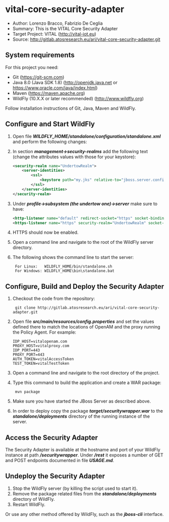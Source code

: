 # vital-core-security-adapter

* Author: Lorenzo Bracco, Fabrizio De Ceglia
* Summary: This is the VITAL Core Security Adapter
* Target Project: VITAL (<http://vital-iot.eu>)
* Source: <http://gitlab.atosresearch.eu/ari/vital-core-security-adapter.git>

## System requirements

For this project you need:

* Git (<https://git-scm.com>)
* Java 8.0 (Java SDK 1.8) (<http://openjdk.java.net> or <https://www.oracle.com/java/index.html>)
* Maven (<https://maven.apache.org>)
* WildFly (10.X.X or later recommended) (<http://www.wildfly.org>)

Follow installation instructions of Git, Java, Maven and WildFly.

## Configure and Start WildFly

1. Open file **_WILDFLY_HOME/standalone/configuration/standalone.xml_** and perform the following changes:
  1. In section **_management->security-realms_** add the following text (change the attributes values with those for your keystore):

        ```xml
        <security-realm name="UndertowRealm">
            <server-identities>
                <ssl>
                    <keystore path="my.jks" relative-to="jboss.server.config.dir" keystore-password="password" alias="mycert" key-password="password"/>
                </ssl>
            </server-identities>
        </security-realm>
        ```

  2. Under **_profile->subsystem (the undertow one)->server_** make sure to have:

        ```xml
        <http-listener name="default" redirect-socket="https" socket-binding="http"/>
        <https-listener name="https" security-realm="UndertowRealm" socket-binding="https"/>
        ```

  3. HTTPS should now be enabled.
2. Open a command line and navigate to the root of the WildFly server directory.
3. The following shows the command line to start the server:

        For Linux:   WILDFLY_HOME/bin/standalone.sh
        For Windows: WILDFLY_HOME\bin\standalone.bat

## Configure, Build and Deploy the Security Adapter

1. Checkout the code from the repository:

        git clone http://gitlab.atosresearch.eu/ari/vital-core-security-adapter.git

2. Open file **_src/main/resources/config.properties_** and set the values defined there to match the locations of OpenAM and the proxy running the Policy Agent. For example:

      ```
      IDP_HOST=vitalopenam.com
      PROXY_HOST=vitalproxy.com
      IDP_PORT=443
      PROXY_PORT=443
      AUTH_TOKEN=vitalAccessToken
      TEST_TOKEN=vitalTestToken
      ```

3. Open a command line and navigate to the root directory of the project.
4. Type this command to build the application and create a WAR package:

        mvn package

5. Make sure you have started the JBoss Server as described above.
6. In order to deploy copy the package **_target/securitywrapper.war_** to the **_standalone/deployments_** directory of the running instance of the server.

## Access the Security Adapter

The Security Adapter is available at the hostname and port of your WildFly instance at path **_/securitywrapper_**. Under **_/rest_** it exposes a number of GET and POST endpoints documented in file **_USAGE.md_**.

## Undeploy the Security Adapter

1. Stop the WildFly server (by killing the script used to start it).
2. Remove the package related files from the **_standalone/deployments_** directory of WildFly.
3. Restart WildFly.

Or use any other method offered by WildFly, such as the **_jboss-cli_** interface.

